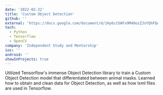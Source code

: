 ```yaml
---
date: '2022-02-22'
title: 'Custom Object Detection'
github: ''
external: 'https://docs.google.com/document/d/1Hy6cCUAFx9M40ozZJoYQhFQASwjJ8Vhu2GGIVpsIQuE/edit?usp=sharing'
tech:
  - Python
  - Tensorflow
  - OpenCV
company: 'Independent Study and Mentorship'
ios: ''
android: ''
showInProjects: true
---
```


Utilized Tensorflow's immense Object Detection library to train a Custom Object Detection model that differentiated between animal masks. Learned how to obtain and clean  data for Object Detection, as well as how lxml files are used in Tensorflow.